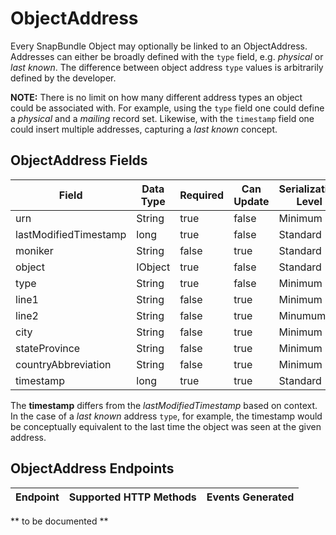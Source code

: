 # ObjectAddress
Every SnapBundle Object may optionally be linked to an ObjectAddress. Addresses can either be broadly defined with the `type` field, e.g. _physical_ or _last known_. The difference between object address `type` values is arbitrarily defined by the developer.

**NOTE:** There is no limit on how many different address types an object could be associated with. For example, using the `type` field one could define a _physical_ and a _mailing_ record set. Likewise, with the `timestamp` field one could insert multiple addresses, capturing a _last known_ concept.

## ObjectAddress Fields
Field | Data Type | Required | Can Update | Serialization Level | Default Value
------------ | ------------- | ------------ | ------------ | ------------ | ------------
urn | String  | true | false | Minimum | Generated
lastModifiedTimestamp | long   | true | false | Standard | Generated
moniker | String  | false | true | Standard | null
object | IObject | true | false | Standard |
type | String | true | false | Minimum |
line1 | String | false | true | Minimum | null
line2 | String | false | true | Minumum | null
city | String | false | true | Minimum | null
stateProvince | String | false | true | Minimum | null
countryAbbreviation | String | false | true | Minimum | null
timestamp | long | true | true | Standard |

The **timestamp** differs from the _lastModifiedTimestamp_ based on context. In the case of a _last known_ address `type`, for example, the timestamp would be conceptually equivalent to the last time the object was seen at the given address. 

## ObjectAddress Endpoints

Endpoint | Supported HTTP Methods | Events Generated
------------ | ------------- | ------------
** to be documented **
